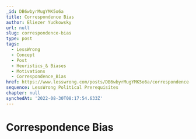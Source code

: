 ```yaml
---
_id: DB6wbyrMugYMK5o6a
title: Correspondence Bias
author: Eliezer Yudkowsky
url: null
slug: correspondence-bias
type: post
tags:
  - LessWrong
  - Concept
  - Post
  - Heuristics_& Biases
  - Motivations
  - Correspondence_Bias
href: https://www.lesswrong.com/posts/DB6wbyrMugYMK5o6a/correspondence-bias
sequence: LessWrong Political Prerequisites
chapter: null
synchedAt: '2022-08-30T08:17:54.633Z'
---
```


# Correspondence Bias
